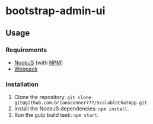 # bootstrap-admin-ui

## Usage
### Requirements
* [NodeJS](http://nodejs.org/) (with [NPM](https://www.npmjs.org/))
* [Webpack](https://webpack.github.io/)

### Installation
1. Clone the repository: `git clone git@github.com:brianoconner777/ScalableChatApp.git`
2. Install the NodeJS dependencies: `npm install`.
3. Run the gulp build task: `npm start`.

